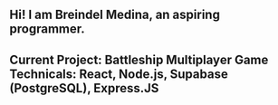 Hi! I am Breindel Medina, an aspiring programmer.
------------------------------------------------------------
Current Project: Battleship Multiplayer Game
Technicals: React, Node.js, Supabase (PostgreSQL), Express.JS
------------------------------------------------------------
<!---
kindadailybren/kindadailybren is a ✨ special ✨ repository because its `README.md` (this file) appears on your GitHub profile.
You can click the Preview link to take a look at your changes.
--->
